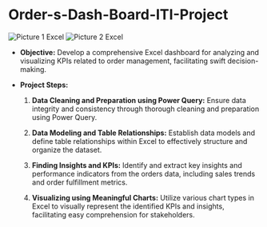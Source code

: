 # Order-s-Dash-Board-ITI-Project
![Picture 1 Excel ](https://github.com/MohamedKaram97/Order-s-Dash-Board-ITI-Project/assets/154819767/f6fb8d71-4701-47df-9481-24476b85d0f0)
![Picture 2 Excel ](https://github.com/MohamedKaram97/Order-s-Dash-Board-ITI-Project/assets/154819767/64f9b21c-1b9e-464b-9fb8-e4e002d4220d)

- **Objective:** Develop a comprehensive Excel dashboard for analyzing and visualizing KPIs related to order management, facilitating swift decision-making.
  
- **Project Steps:**
  1. **Data Cleaning and Preparation using Power Query:** Ensure data integrity and consistency through thorough cleaning and preparation using Power Query.
  
  2. **Data Modeling and Table Relationships:** Establish data models and define table relationships within Excel to effectively structure and organize the dataset.
  
  3. **Finding Insights and KPIs:** Identify and extract key insights and performance indicators from the orders data, including sales trends and order fulfillment metrics.
  
  4. **Visualizing using Meaningful Charts:** Utilize various chart types in Excel to visually represent the identified KPIs and insights, facilitating easy comprehension for stakeholders.
